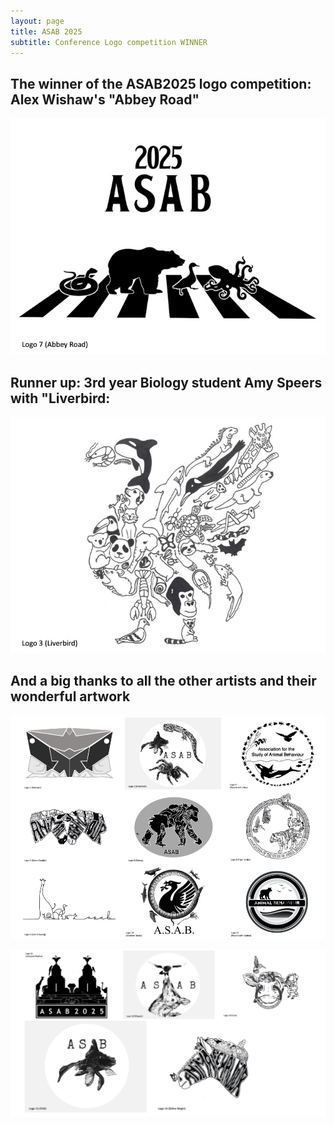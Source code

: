 ```yaml
---
layout: page
title: ASAB 2025
subtitle: Conference Logo competition WINNER
---
```


## The winner of the ASAB2025 logo competition: Alex Wishaw's "Abbey Road"

![Abbey Road](img/Slide7.jpeg) 

## Runner up: 3rd year Biology student Amy Speers with "Liverbird:

![Liverbird](img/Slide3.jpeg) 


## And a big thanks to all the other artists and their wonderful artwork
   
![](img/Logos1.PNG) 

![](img/Logos2.PNG) 



